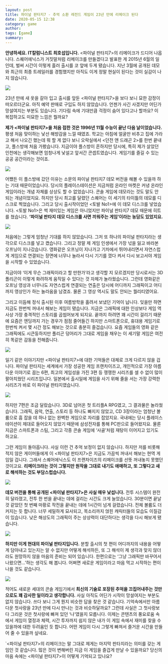 ```yaml
---
layout: post
title: 파이널 판타지7 - 추억 소환 레전드 게임이 23년 만에 리메이크 된다
date: 2020-05-15 12:38
category: game
author: 
tags: [game]
summary: 
---
```



**안녕하세요. IT칼럼니스트 최호섭입니다.**  <파이널 판타지7>의 리메이크가 드디어 나옵니다. 스퀘어에닉스가 거짓말처럼 리메이크를 만들겠다고 발표한 게 2015년 6월의 일인데, 벌써 시간이 이렇게 흘러 출시를 코 앞에 두게 됐습니다. 지난 3월에 공개된 데모와 최근의 최종 트레일러를 경험했지만 아직도 이게 정말 현실이 된다는 것이 실감이 나지 않습니다.

![](https://img1.daumcdn.net/thumb/R720x0/?fname=https%3A%2F%2Ft1.daumcdn.net%2Fliveboard%2Fthe-edit%2F6e34be2cb1a447048c3dfbb304a3cabf.JPG)

23년 만에 새 옷을 갈아 입고 출시를 앞둔 <파이널 판타지7>을 보다 보니 묘한 감정이 떠오르더군요. 아직 예약 판매로 구입도 하지 않았습니다. 언젠가 사긴 사겠지만 어딘가 망설여지는 부분도 있습니다. 기다림 속에 기대만큼 걱정이 숨어 있다고나 할까요? 이 복잡하고도 미묘한 느낌은 뭘까요?

  

**제가 <파이널 판타지7>을 처음 접한 것은 1996년 11월 수능이 끝난 다음 날이었습니다.** 평생 처음 맞이하는 낯선 해방감을 느낄 때였죠. 학교는 아침에 얼굴만 비추고 집에 가라고 해서 나오긴 했는데 뭐 할 게 없다 보니 오락실에서 <던전 앤 드래곤 2>를 한번 끝내고, 플스방에 처음 가봤습니다. 지금이야 플스방이 흔하지만 당시에, 특히 제가 살았던 인천에는 생각해보면 엄청나게 낯설고 앞서간 콘셉트였습니다. 게임기를 즐길 수 있는 공공 공간이라는 것이죠.

![](https://img1.daumcdn.net/thumb/R720x0/?fname=https%3A%2F%2Ft1.daumcdn.net%2Fliveboard%2Fthe-edit%2Fcf2b6fa074b04440bb8b1b3709987e39.JPG)

어쨌든 이 플스방에 갔던 이유는 소문의 파이널 판타지7 데모 버전을 해볼 수 있을까 하는 기대 때문이었습니다. 당시의 플레이스테이션은 지금처럼 온라인 마켓은 커녕 온라인 게임이라는 개념 자체를 상상도 할 수 없었습니다. 콘솔 게임에 데모라는 것도 말도 안 되는 개념이었지요. 하지만 당시 최고를 달렸던 스퀘어는 이 세기의 타이틀의 데모를 디스크로 찍었습니다. 그리고 당시 출시작이었던 <토발 No1>에 이 데모 디스크를 넣었습니다. <토발 No1>은 썩 재미있는 게임은 아니었지만 파이널 판타지7 데모 때문에 히트를 쳤습니다.  **‘파이널 판타지 데모 디스크를 사면 끼워주는 게임’이라는 농담도 있었지요.**

![](https://img1.daumcdn.net/thumb/R720x0/?fname=https%3A%2F%2Ft1.daumcdn.net%2Fliveboard%2Fthe-edit%2F80efc0477478488dae1e5cd2f58c1c5f.JPG)

처음에는 그렇게 엄청난 기대를 하지 않았습니다. 그저 또 하나의 파이널 판타지라는 생각으로 디스크를 넣고 켰습니다. 그리고 정말 제 게임 인생에서 가장 넋을 잃고 바라본 오프닝이 지나갔습니다. 영화같은 오프닝이 지나가고 기차에서 뛰어내리면서 자연스럽게 게임으로 연결되는 장면에 너무나 놀라서 다시 기기를 껐다 켜서 다시 보고서야 게임을 시작할 수 있었습니다.

  

지금이야 ‘이게 무슨 그래픽이라고 할 만한가’라고 생각할 지 모르겠지만 당시로서는 3D 폴리곤이 이렇게 화려하게 움직일 수 있다는 것 자체가 놀라웠습니다. 그런데 영화같은 오프닝 영상과 너무나도 자연스럽게 연결되는 연출은 당시에 어디까지 그래픽이고 어디까지 영상인가 하는 놀라움을 남겼죠. 물론 그 영상 역시도 말도 안되는 퀄리티였어요.

  

그리고 이듬해 정식 출시된 이후 여름방학을 홀려서 보냈던 기억이 납니다. 잊을만 하면 지금도 한번씩 꺼내서 해보는 게임이 됐습니다. 지금은 그래픽에 대한 인상보다 게임 역사상 가장 충격적인 스토리를 곱씹어보게 되지요. 끝까지 하려면 꽤 시간이 걸리기 때문에 요즘은 엔딩까지 가는 경우가 점점 줄어들긴 하지만 스마트폰으로, 휴대용 게임기로 한번씩 켜서 몇 시간 정도 해보는 것으로 충분히 즐겁습니다. 요즘 게임들의 영화 같은 그래픽에도 시큰둥하지만 폴리곤 덩어리가 그대로 게임을 채우는 이 세기말 게임은 여전히 똑같은 감동을 전해줍니다.

![](https://img1.daumcdn.net/thumb/R720x0/?fname=https%3A%2F%2Ft1.daumcdn.net%2Fliveboard%2Fthe-edit%2F02d6fae3ecae4590b44417423269fa28.JPG)

일기 같은 이야기지만 <파이널 판타지7>에 대한 기억들은 대체로 크게 다르지 않을 겁니다. 파이널 판타지는 세계에서 가장 성공한 게임 프랜차이즈고, 개인적으로 가장 아름다운 이야기로 꼽는 6편, 최고의 게임성을 가진 3편 등 쟁쟁한 시리즈를 셀 수 없이 많이 팔아치웠던 시리즈입니다. 일본에서 출시일에 게임을 사기 위해 줄을 서는 가장 강력한 시리즈가 바로 이 파이널 판타지였습니다.

![](https://img1.daumcdn.net/thumb/R720x0/?fname=https%3A%2F%2Ft1.daumcdn.net%2Fliveboard%2Fthe-edit%2F576b0aae0d5a4b178457af543fe71a4d.JPG)

하지만 7편은 조금 달랐습니다. 3D로 넘어온 첫 트리플A RPG였고, 그 결과물은 놀라웠습니다. 그래픽, 음악, 연출, 스토리 등 하나도 빠지지 않았고, CD 3장이라는 엄청난 볼륨으로 흠 잡을 데 하나 없는 완벽한 게임으로 자리를 잡았지요. 국내에는 당시 플레이스테이션이 제대로 들어오지 않았기 때문에 삼성전자를 통해 PC판으로 들어왔지요. 물론 지금은 스마트폰과 스팀, 그리고 각종 콘솔 게임에 ‘사골’처럼 재탕이 이어지고 있기도 하고요.

  

그런 게임이 돌아옵니다. 사실 이런 건 추억 보정이 없지 않습니다. 하지만 저를 비롯해 적지 않은 게이머들에게 이 <파이널 판타지7>은 지금도 가끔씩 꺼내서 해보는 현역 게임일 겁니다. 그래서 스퀘어에닉스도 이 프랜차이즈의 리메이크를 선뜻 꺼내놓지 못했던 것이고요. **리메이크라는 것이 그렇지만 원작을 그대로 내기도 애매하고, 또 그렇다고 새로 해석하는 것도 부담스럽습니다.**

![](https://img1.daumcdn.net/thumb/R720x0/?fname=https%3A%2F%2Ft1.daumcdn.net%2Fliveboard%2Fthe-edit%2F78e95f7b7d954c52ac63a5a8e568b22b.JPG)

**데모 버전을 통해 공개된 <파이널 판타지7>은 사실 매우 낯섭니다.**  전투 시스템이 완전히 달라졌고, 전투 한 번을 끝내는 데에 걸리는 시간도 크게 늘었습니다. 30분이면 끝날 것 같았던 첫 번째 마황로 작전을 끝내는 데에 1시간이 넘게 걸렸습니다. 전체 볼륨도 더 커지는 듯 합니다. 너무 세밀하게 묘사되고, 목소리까지 얹힌 캐릭터들의 모습도 이질감이 있습니다. 낮은 해상도의 그래픽이 주는 상상력이 대단하다는 생각을 다시 해보게 됐습니다.

![](https://img1.daumcdn.net/thumb/R720x0/?fname=https%3A%2F%2Ft1.daumcdn.net%2Fliveboard%2Fthe-edit%2F7f9fea6b651d4845b1b12077b4870919.JPG)

**하지만 이게 현대의 파이널 판타지입니다.** 분할 출시의 첫 편이 어디까지의 내용을 어떻게 담아내고 있는지는 알 수 없지만 어떻게 해석하든, 또 그 해석이 제 생각과 맞지 않더라도 원망하지 않을 마음의 준비는 되어 있습니다. 한편으로는 ‘그냥 그래픽만 바꾸어서 나왔으면…’하는 생각도 해 봅니다. 어쩌면 새로운 게임이라고 마음 먹고 시작하는 편이 나을 것도 같습니다.

![](https://img1.daumcdn.net/thumb/R720x0/?fname=https%3A%2F%2Ft1.daumcdn.net%2Fliveboard%2Fthe-edit%2F3ff18221a62c4732bafeada2c00cf6ce.JPG)

적어도 새로운 세대의 콘솔 게임기에서  **최신의 기술로 포장된 추억을 끄집어내주는 것만으로도 꽤 감사한 일이라고 생각합니다.** 사실 아직도 어딘가 시작이 망설여지는 부분도 없지 않습니다. 쓰다 보니 그게 뭔지 비슷한 답을 찾은 것 같습니다. 기억속에서만 아름다운 첫사랑을 23년 만에 다시 만나는 것과 비슷하달까요? 그런데 사실은 그 첫사랑보다 그리운 것은 첫사랑에 빠져 있던 ‘나’였을지 모릅니다. 이제는 콘텐츠의 풍요로움 속에서 게임이 열정과 체력, 시간 투자까지 쉽지 않은 내가 이 게임 속에서 재미를 찾을 수 있을까에 대한 두려움인 듯 합니다. 어떤 게임이 다시 그렇게 빠져서 즐거운 시간을 만들어 줄 수 있을까 싶네요.

  

`<파이널 판타지7>의 리메이크는 말 그대로 제게는 마지막 판타지라는 의미를 갖는 게임인 것 같습니다. 많은 것이 변해버린 지금 이 게임을 즐겁게 만날 수 있을까요? 당신의 마음 속에는 <파이널 판타지7>이 어떻게 기억되고 있나요?